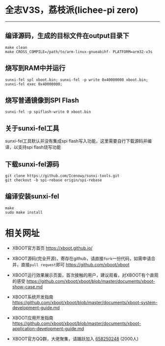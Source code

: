 # 全志V3S，荔枝派(lichee-pi zero)

***

## 编译源码，生成的目标文件在output目录下
```shell
make clean
make CROSS_COMPILE=/path/to/arm-linux-gnueabihf- PLATFORM=arm32-v3s
```

## 烧写到RAM中并运行
```shell
sunxi-fel spl xboot.bin; sunxi-fel -p write 0x40000000 xboot.bin; sunxi-fel exec 0x40000000;
```

## 烧写普通镜像到SPI Flash
```shell
sunxi-fel -p spiflash-write 0 xboot.bin
```

## 关于sunxi-fel工具

sunxi-fel工具默认并没有集成spi flash写入功能，这里需要自行下载源码并编译，以支持spi flash烧写功能

## 下载sunxi-fel源码
```shell
git clone https://github.com/Icenowy/sunxi-tools.git
git checkout -b spi-rebase origin/spi-rebase
```

## 编译安装sunxi-fel
```shell
make
sudo make install
```

# 相关网址

- XBOOT官方首页
  https://xboot.github.io/

- XBOOT源码(完全开源)，寄存在github，请直接`fork`一份代码，如需申请合并，直接`pull request`即可
  https://github.com/xboot/xboot

- XBOOT运行效果展示页面，首次接触的用户，建议观看，对XBOOT有个直观的感受
  https://github.com/xboot/xboot/blob/master/documents/xboot-show-case.md

- XBOOT系统开发指南
  https://github.com/xboot/xboot/blob/master/documents/xboot-system-development-guide.md

- XBOOT应用开发指南
  https://github.com/xboot/xboot/blob/master/documents/xboot-application-development-guide.md

- XBOOT官方QQ群，大佬聚集，请踊跃加入
  [658250248](https://jq.qq.com/?_wv=1027&k=5BOkXYO) (2000人)
